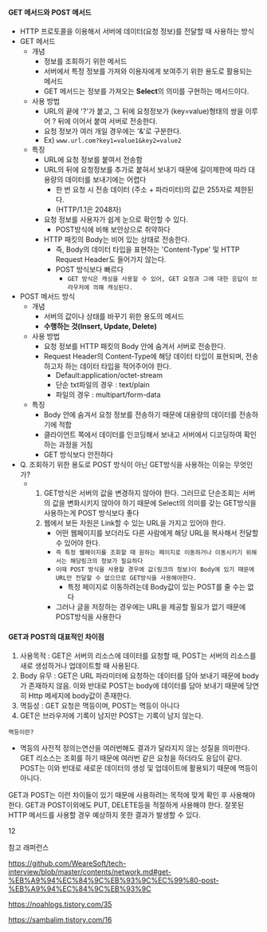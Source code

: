 #### GET 메서드와 POST 메서드

- HTTP 프로토콜을 이용해서 서버에 데이터(요청 정보)를 전달할 때 사용하는 방식
- GET 메서드 
  - 개념
    - 정보를 조회하기 위한 메서드
    - 서버에서 특정 정보를 가져와 이용자에게 보여주기 위한 용도로 활용되는 메서드
    - GET 메서드는 정보를 가져오는  <b>Select</b>의 의미를 구현하는 메서드이다.
  - 사용 방법
    - URL의 끝에 '?'가 붙고, 그 뒤에 요청정보가 (key=value)형태의 쌍을 이루어 ? 뒤에 이어서 붙여 서버로 전송한다.
    - 요청 정보가 여러 개일 경우에는 '&'로 구분한다.
    - Ex) `www.url.com?key1=value1&key2=value2`
  - 특징 
    - URL에 요청 정보를 붙여서 전송함
    - URL의 뒤에 요청정보를 추가로 붙혀서 보내기 때문에 길이제한에 따라 대용량의 데이터를 보내기에는 어렵다
      - 한 번 요청 시 전송 데이터 (주소 + 파라미터)의 값은 255자로 제한된다.
      - (HTTP/1.1은 2048자)
    - 요청 정보를 사용자가 쉽게 눈으로 확인할 수 있다.
      - POST방식에 비해 보안상으로 취약하다
    - HTTP 패킷의 Body는 비어 있는 상태로 전송한다.
      - 즉, Body의 데이터 타입을 표현하는 'Content-Type' 및 HTTP Request Header도 들어가지 않는다.
      - POST 방식보다 빠르다
        - `GET 방식은 캐싱을 사용할 수 있어, GET 요청과 그에 대한 응답이 브라우저에 의해 캐싱된다.`
- POST 메서드 방식
  - 개념
    - 서버의 값이나 상태를 바꾸기 위한 용도의 메서드
    - <b>수행하는 것(Insert, Update, Delete)</b>
  - 사용 방법
    - 요청 정보를 HTTP 패킷의 Body 안에 숨겨서 서버로 전송한다.
    - Request Header의 Content-Type에 해당 데이터 타입이 표현되며, 전송하고자 하는 데이터 타입을 적어주어야 한다.
      - Default:application/octet-stream
      - 단순 txt파일의 경우 : text/plain
      - 파일의 경우 : multipart/form-data
  - 특징
    - Body 안에 숨겨서 요청 정보를 전송하기 때문에 대용량의 데이터를 전송하기에 적합
    - 클라이언트 쪽에서 데이터를 인코딩해서 보내고 서버에서 디코딩하여 확인하는 과정을 거침
    - GET 방식보다 안전하다
- Q. 조회하기 위한 용도로 POST 방식이 아닌 GET방식을 사용하는 이유는 무엇인가?
  - 1. GET방식은 서버의 값을 변경하지 않아야 한다. 그러므로 단순조회는 서버의 값을 변화시키지 않아야 하기 때문에 Select의 의미를 갖는 GET방식을  사용하는게 POST 방식보다 좋다
    2. 웹에서 보든 자원은 Link할 수 있는 URL을 가지고 있어야 한다.
       - 어떤 웹페이지를 보더라도 다른 사람에게 해당 URL을 복사해서 전달할 수 있어야 한다.
       - `즉 특정 웹페이지를 조회할 때 원하는 페이지로 이동하거나 이동시키기 위해서는 해당링크의 정보가 필요하다`
       - `이때 POST 방식을 사용할 경우에 값(링크의 정보)이 Body에 있기 때문에 URL만 전달할 수 없으므로 GET방식을 사용해야한다. `
         - 특정 페이지로 이동하려는데 Body값이 있는 POST를 줄 수는 없다
       - 그러나 글을 저장하는 경우에는 URL을 제공할 필요가 없기 때문에 POST방식을 사용한다



#### GET과 POST의 대표적인 차이점



1. 사용목적 : GET은 서버의 리소스에 데이터를 요청할 때, POST는 서버의 리소스를 새로 생성하거나 업데이트할 때 사용된다.
2. Body 유무 : GET은 URL 파라미터에 요청하는 데이터를 담아 보내기 때문에 body가 존재하지 않음. 이와 반대로 POST는 body에 데이터를 담아 보내기 때문에 당연히 Http 메세지에 body값이 존재한다.
3. 멱등성 : GET 요청은 멱등이며, POST는 멱등이 아니다
4. GET은 브라우저에 기록이 남지만 POST는 기록이 남지 않는다.



`멱등이란?` 

- 멱등의 사전적 정의는연산을 여러번해도 결과가 달라지지 않는 성질을 의미한다. GET 리소스는 조회를 하기 때문에 여러번 같은 요청을 하더라도 응답이 같다. POST는 이와 반대로 새로운 데이터의 생성 및 업데이트에 활용되기 때문에 멱등이 아니다.



GET과 POST는 이런 차이들이 있기 때문에 사용하려는 목적에 맞게 확인 후 사용해야 한다. GET과 POST이외에도 PUT, DELETE등을 적절하게 사용해야 한다. 잘못된 HTTP 메서드를 사용할 경우 예상하지 못한 결과가 발생할 수 있다.



12



참고 래퍼런스 

https://github.com/WeareSoft/tech-interview/blob/master/contents/network.md#get-%EB%A9%94%EC%84%9C%EB%93%9C%EC%99%80-post-%EB%A9%94%EC%84%9C%EB%93%9C

https://noahlogs.tistory.com/35

https://sambalim.tistory.com/16